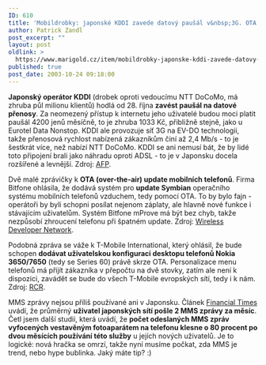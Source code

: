 ```yaml
---
ID: 610
title: 'Mobildrobky: japonské KDDI zavede datový paušál v&nbsp;3G. OTA update telefonů, MMS málo používané'
author: Patrick Zandl
post_excerpt: ""
layout: post
oldlink: >
  https://www.marigold.cz/item/mobildrobky-japonske-kddi-zavede-datovy-pausal-v-3g-ota-update-telefonu-mms-malo-pouzivane
published: true
post_date: 2003-10-24 09:18:00
---
```

<p>
<STRONG>Japonský operátor KDDI</STRONG> (drobek oproti vedoucímu NTT DoCoMo, má zhruba půl milionu klientů) hodlá od 28. října <STRONG>zavést paušál na datové přenosy</STRONG>. Za neomezený přístup k internetu jeho uživatelé budou moci platit paušál 4200 jenů měsíčně, to je zhruba 1033 Kč, přibližně stejně, jako u Eurotel Data Nonstop. KDDI ale provozuje síť 3G na EV-DO technologii, takže přenosová rychlost nabízená zákazníkům činí až 2,4 Mb/s - to je šestkrát více, než nabízí NTT DoCoMo. KDDI se ani nemusí bát, že by lidé toto připojení brali jako náhradu oproti ADSL - to je v Japonsku docela rozšířené a levnější. Zdroj: <A href="http://story.news.yahoo.com/news?tmpl=story&amp;ncid=1212&amp;e=4&amp;u=/afp/20031022/tc_afp/japan_telecom_kddi&amp;sid=96001018" target=_blank>AFP</A>. </p>

<p>
Dvě malé zprávičky k <STRONG>OTA (over-the-air) update mobilních telefonů</STRONG>. Firma Bitfone ohlásila, že dodává systém pro <STRONG>update Symbian</STRONG> operačního systému mobilních telefonů vzduchem, tedy pomocí OTA. To by bylo fajn - operátoři by byli schopni posílat nejenom záplaty, ale hlavně nové funkce i stávajícím uživatelům. Systém Bitfone mProve má být bez chyb, takže nezpůsobí zhroucení telefonu při špatném update. Zdroj: <A href="http://www.wirelessdevnet.com/news/2003/oct/23/news6.html" target=_blank>Wireless Developer Network</A>.</p>

<p>
Podobná zpráva se váže k T-Mobile International, který ohlásil, že bude schopen <STRONG>dodávat uživatelskou konfiguraci desktopu telefonů Nokia 3650/7650</STRONG> (tedy se Series 60) právě skrze OTA. Personalizace menu telefonů má přijít zákazníka v přepočtu na dvě stovky, zatím ale není k dispozici, zavádět se bude do všech T-Mobile evropských sítí, tedy i k nám. Zdroj: <A href="http://rcrnews.com/cgi-bin/news.pl?newsId=15482" target=_blank>RCR</A>.</p>

<p>
MMS zprávy nejsou příliš používané ani v Japonsku. Článek <A href="http://news.ft.com/servlet/ContentServer?pagename=FT.com/StoryFT/FullStory&amp;c=StoryFT&amp;cid=1059480520264" target=_blank>Financial Times</A> uvádí, že průměrný <STRONG>uživatel japonských sítí pošle 2 MMS zprávy za měsíc</STRONG>. Četl jsem další studii, která uvádí, že <STRONG>počet odeslaných MMS zpráv vyfocených vestavěným fotoaparátem na telefonu klesne o 80 procent po dvou měsících používání této služby</STRONG> u jejích nových uživatelů. Je to logické: nová hračka se omrzí, takže nyní musíme počkat, zda MMS je trend, nebo hype bublinka. Jaký máte tip? :)</p>
